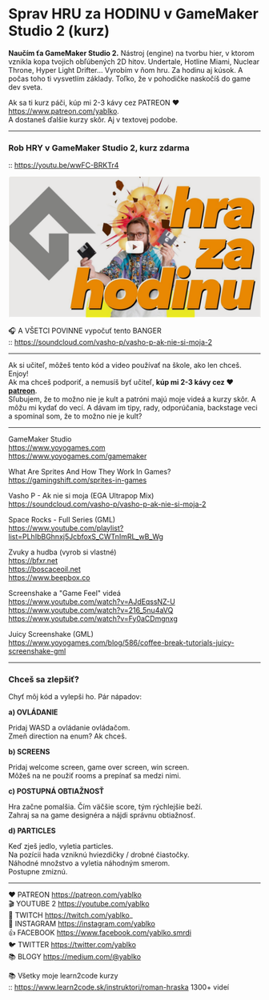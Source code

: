 # Sprav HRU za HODINU v GameMaker Studio 2 (kurz)

**Naučím ťa GameMaker Studio 2.** Nástroj (engine) na tvorbu hier, v ktorom vznikla kopa tvojich obľúbených 2D hitov. 
Undertale, Hotline Miami, Nuclear Throne, Hyper Light Drifter... Vyrobím v ňom hru. Za hodinu aj kúsok. A počas toho ti vysvetlím základy. 
Toľko, že v pohodičke naskočíš do game dev sveta. 

Ak sa ti kurz páči, kúp mi 2-3 kávy cez PATREON ♥️ https://www.patreon.com/yablko.  
A dostaneš ďalšie kurzy skôr. Aj v textovej podobe.  

---

### Rob HRY v GameMaker Studio 2, kurz zdarma  
:: https://youtu.be/wwFC-BRKTr4

[![youtube tutorial link](play.this.vid.jpg)](https://youtu.be/wwFC-BRKTr4)

🎧 A VŠETCI POVINNE vypočuť tento BANGER  
:: https://soundcloud.com/vasho-p/vasho-p-ak-nie-si-moja-2

---

Ak si učiteľ, môžeš tento kód a video používať na škole, ako len chceš. Enjoy!  
Ak ma chceš podporiť, a nemusíš byť učiteľ, **kúp mi 2-3 kávy cez ♥️ [patreon](https://www.patreon.com/yablko)**.  
Sľubujem, že to možno nie je kult a patróni majú moje videá a kurzy skôr. A môžu mi kydať do vecí. A dávam im tipy, rady, odporúčania, backstage veci a spomínal som, že to možno nie je kult? 

---

GameMaker Studio  
https://www.yoyogames.com  
https://www.yoyogames.com/gamemaker  
  
What Are Sprites And How They Work In Games?   
https://gamingshift.com/sprites-in-games  

Vasho P - Ak nie si moja (EGA Ultrapop Mix)  
https://soundcloud.com/vasho-p/vasho-p-ak-nie-si-moja-2  
  
Space Rocks - Full Series (GML)  
https://www.youtube.com/playlist?list=PLhIbBGhnxj5JcbfoxS_CWTnImRL_wB_Wg  
  
Zvuky a hudba (vyrob si vlastné)  
https://bfxr.net  
https://boscaceoil.net  
https://www.beepbox.co  
  
Screenshake a "Game Feel" videá  
https://www.youtube.com/watch?v=AJdEqssNZ-U  
https://www.youtube.com/watch?v=216_5nu4aVQ  
https://www.youtube.com/watch?v=Fy0aCDmgnxg  
    
Juicy Screenshake (GML)  
https://www.yoyogames.com/blog/586/coffee-break-tutorials-juicy-screenshake-gml  

---

### Chceš sa zlepšiť?  

Chyť môj kód a vylepši ho. Pár nápadov:
  
**a) OVLÁDANIE**
  
Pridaj WASD a ovládanie ovládačom.  
Zmeň direction na enum? Ak chceš.  
  
**b) SCREENS**  
  
Pridaj welcome screen, game over screen, win screen.    
Môžeš na ne použiť rooms a prepínať sa medzi nimi.  
  
**c) POSTUPNÁ OBTIAŽNOSŤ**  
  
Hra začne pomalšia. Čím väčšie score, tým rýchlejšie beží.  
Zahraj sa na game designéra a nájdi správnu obtiažnosť.  
  
**d) PARTICLES**  
  
Keď zješ jedlo, vyletia particles.  
Na pozícii hada vzniknú hviezdičky / drobné čiastočky.  
Náhodné množstvo a vyletia náhodným smerom.  
Postupne zmiznú. 

---

❤️ PATREON https://patreon.com/yablko  
🎬 YOUTUBE 2 https://youtube.com/yablko  
🍿 TWITCH https://twitch.com/yablko_  
📸 INSTAGRAM https://instagram.com/yablko  
👍 FACEBOOK https://www.facebook.com/yablko.smrdi  
🐦 TWITTER https://twitter.com/yablko  
📚 BLOGY https://medium.com/@yablko  
  
📚 Všetky moje learn2code kurzy  
:: https://www.learn2code.sk/instruktori/roman-hraska 1300+ videí
